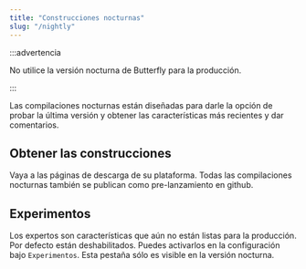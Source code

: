 ```yaml
---
title: "Construcciones nocturnas"
slug: "/nightly"
---
```


:::advertencia

No utilice la versión nocturna de Butterfly para la producción.

:::

Las compilaciones nocturnas están diseñadas para darle la opción de probar la última versión y obtener las características más recientes y dar comentarios.

## Obtener las construcciones

Vaya a las páginas de descarga de su plataforma. Todas las compilaciones nocturnas también se publican como pre-lanzamiento en github.

## Experimentos

Los expertos son características que aún no están listas para la producción. Por defecto están deshabilitados. Puedes activarlos en la configuración bajo `Experimentos`. Esta pestaña sólo es visible en la versión nocturna.
